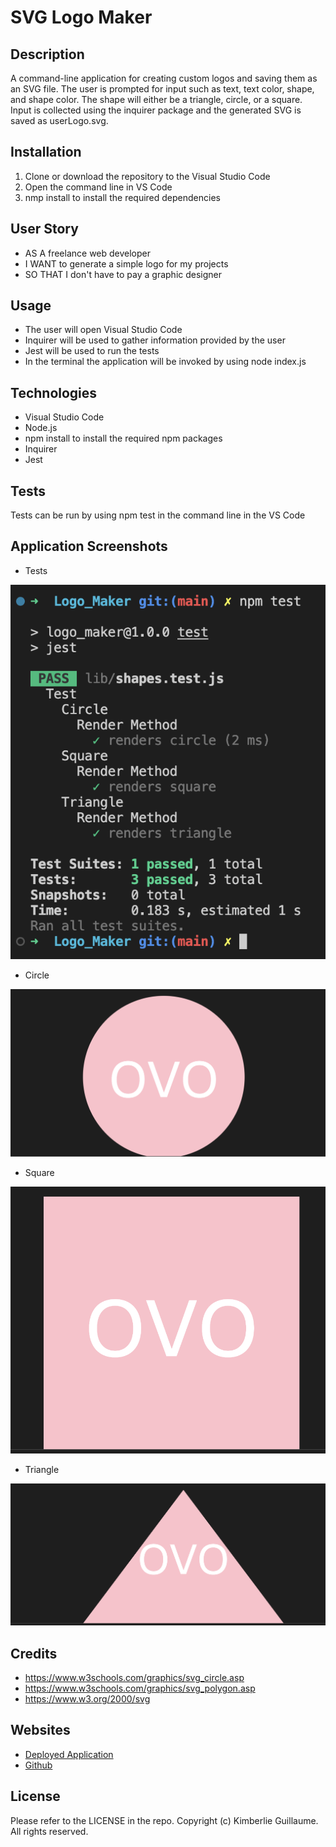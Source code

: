 # SVG Logo Maker

## Description

A command-line application for creating custom logos and saving them as an SVG file. The user is prompted for input such as text, text color, shape, and shape color. The shape will either be a triangle, circle, or a square. Input is collected using the inquirer package and the generated SVG is saved as userLogo.svg. 

## Installation

1. Clone or download the repository to the Visual Studio Code
2. Open the command line in VS Code
3. nmp install to install the required dependencies 

## User Story 

- AS A freelance web developer
- I WANT to generate a simple logo for my projects
- SO THAT I don't have to pay a graphic designer 

## Usage

- The user will open Visual Studio Code 
- Inquirer will be used to gather information provided by the user
- Jest will be used to run the tests
- In the terminal the application will be invoked by using node index.js

## Technologies

- Visual Studio Code 
- Node.js
- npm install to install the required npm packages
- Inquirer 
- Jest 

## Tests

Tests can be run by using npm test in the command line in the VS Code 

## Application Screenshots 

- Tests

![Test](images/test.png)

- Circle

![Circle](images/circle.png)

- Square

![Square](images/square.png)

- Triangle 

![Triangle](images/triangle.png)

## Credits 

- https://www.w3schools.com/graphics/svg_circle.asp
- https://www.w3schools.com/graphics/svg_polygon.asp 
- https://www.w3.org/2000/svg 

## Websites

- [Deployed Application](https://kimberlie901.github.io/Logo_Maker/)
- [Github](https://github.com/kimberlie901/Logo_Maker)

## License 

Please refer to the LICENSE in the repo.
Copyright (c) Kimberlie Guillaume. All rights reserved. 